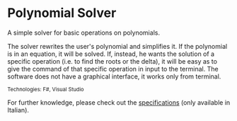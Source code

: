 # Polynomial Solver

A simple solver for basic operations on polynomials.

The solver rewrites the user's polynomial and simplifies it.
If the polynomial is in an equation, it will be solved. If, instead, he wants the solution of a specific operation (i.e. to find the roots or the delta), it will be easy as to give the command of that specific operation in input to the terminal.
The software does not have a graphical interface, it works only from terminal.

<sub>Technologies: F#, Visual Studio</sub>

For further knowledge, please check out the [specifications](Progetto_LabProg2018v2.3.pdf) (only available in Italian).

